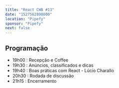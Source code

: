```yaml
---
title: "React CWB #13"
date: "1527562800000"
location: "Pipefy"
sponsor: "Pipefy"
next: false
---
```


## Programação

- 19h00 : Recepção e Coffee
- 19h30 : Anúncios, classificados e dicas
- 19h40 : Boas práticas com React - Lúcio Charallo
- 20h30 : Rodada de discussão
- 21h15 : Encerramento
